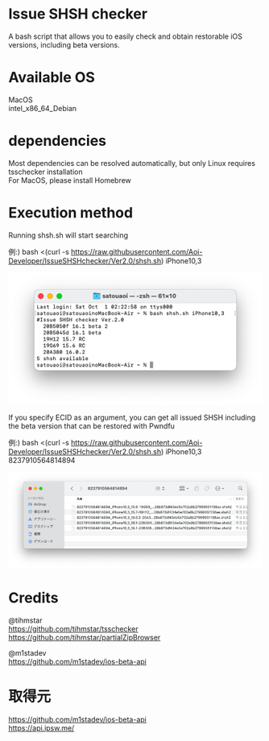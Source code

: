 # Issue SHSH checker

A bash script that allows you to easily check and obtain restorable iOS versions, including beta versions.  


# Available OS

MacOS  
intel_x86_64_Debian  

# dependencies

Most dependencies can be resolved automatically, but only Linux requires tsschecker installation  
For MacOS, please install Homebrew  

# Execution method

Running shsh.sh will start searching

例:) bash <(curl -s https://raw.githubusercontent.com/Aoi-Developer/IssueSHSHchecker/Ver2.0/shsh.sh) iPhone10,3  

![test](Docs/test.png)

If you specify ECID as an argument, you can get all issued SHSH including the beta version that can be restored with Pwndfu  

例:) bash <(curl -s https://raw.githubusercontent.com/Aoi-Developer/IssueSHSHchecker/Ver2.0/shsh.sh) iPhone10,3 8237910564814894  

![test](Docs/shsh.png)



# Credits

@tihmstar  
https://github.com/tihmstar/tsschecker
https://github.com/tihmstar/partialZipBrowser  

@m1stadev  
https://github.com/m1stadev/ios-beta-api


# 取得元  
https://github.com/m1stadev/ios-beta-api  
https://api.ipsw.me/



